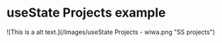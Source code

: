 # useState Projects example


![This is a alt text.](/Images/useState Projects - wiwa.png "SS projects")

